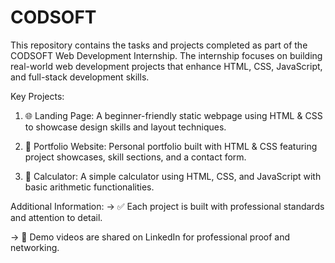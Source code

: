 # CODSOFT
This repository contains the tasks and projects completed as part of the CODSOFT Web Development Internship. The internship focuses on building real-world web development projects that enhance HTML, CSS, JavaScript, and full-stack development skills.

Key Projects:
1. 🌐 Landing Page: A beginner-friendly static webpage using HTML & CSS to showcase design skills and layout techniques.

2. 💼 Portfolio Website: Personal portfolio built with HTML & CSS featuring project showcases, skill sections, and a contact form.

3. 🧮 Calculator: A simple calculator using HTML, CSS, and JavaScript with basic arithmetic functionalities.


Additional Information:
-> ✅ Each project is built with professional standards and attention to detail.

-> 🎥 Demo videos are shared on LinkedIn for professional proof and networking.
